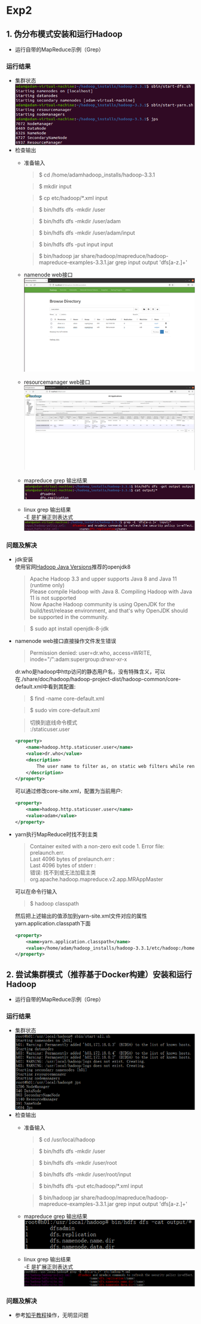 # Exp2
## 1. 伪分布模式安装和运行Hadoop
* 运行自带的MapReduce示例（Grep）
### 运行结果
* 集群状态  
![status](./pic/status.png)
* 检查输出
    * 准备输入  
        > $ cd /home/adamhadoop_installs/hadoop-3.3.1

        > $ mkdir input

        > $ cp etc/hadoop/*.xml input

        > $ bin/hdfs dfs -mkdir /user

        > $ bin/hdfs dfs -mkdir /user/adam

        > $ bin/hdfs dfs -mkdir /user/adam/input

        > $ bin/hdfs dfs -put input input

        > $ bin/hadoop jar share/hadoop/mapreduce/hadoop-mapreduce-examples-3.3.1.jar grep input output 'dfs[a-z.]+'
    * namenode web接口  
    ![namenode_web](./pic/namenode_web.png)
    * resourcemanager web接口  
    ![resourcemanager_web](./pic/resourcemanager_web.png)
    * mapreduce grep 输出结果  
    ![result1](./pic/result1.png)
    * linux grep 输出结果  
    -E 是扩展正则表达式  
    ![result2](./pic/result2.png)
### 问题及解决
* jdk安装  
    使用官网[Hadoop Java Versions](https://cwiki.apache.org/confluence/display/HADOOP/Hadoop+Java+Versions)推荐的openjdk8

    > Apache Hadoop 3.3 and upper supports Java 8 and Java 11 (runtime only)  
    Please compile Hadoop with Java 8. Compiling Hadoop with Java 11 is not supported  
    Now Apache Hadoop community is using OpenJDK for the build/test/release environment, and that's why OpenJDK should be supported in the community.  

    > $ sudo apt install openjdk-8-jdk
* namenode web接口直接操作文件发生错误
    > Permission denied: user=dr.who, access=WRITE, inode="/":adam:supergroup:drwxr-xr-x
    
    dr.who是hadoop中http访问的静态用户名，没有特殊含义，可以在./share/doc/hadoop/hadoop-project-dist/hadoop-common/core-default.xml中看到其配置:  
    > $ find -name core-default.xml

    > $ sudo vim core-default.xml

    > 切换到底线命令模式  
    :/staticuser.user

    ```xml
    <property>
        <name>hadoop.http.staticuser.user</name>
        <value>dr.who</value>
        <description>
            The user name to filter as, on static web filters while rendering content. An example use is the HDFS web UI (user to be used for browsing files).
        </description>
    </property>
    ```

    可以通过修改core-site.xml，配置为当前用户:
    ```xml
    <property>
        <name>hadoop.http.staticuser.user</name>
        <value>adam</value>
    </property>
    ```
* yarn执行MapReduce时找不到主类
    > Container exited with a non-zero exit code 1. Error file: prelaunch.err.  
    > Last 4096 bytes of prelaunch.err :  
    > Last 4096 bytes of stderr :  
    > 错误: 找不到或无法加载主类 org.apache.hadoop.mapreduce.v2.app.MRAppMaster

    可以在命令行输入
    > $ hadoop classpath

    然后把上述输出的值添加到yarn-site.xml文件对应的属性 yarn.application.classpath下面  
    ```xml
    <property>
        <name>yarn.application.classpath</name>
        <value>/home/adam/hadoop_installs/hadoop-3.3.1/etc/hadoop:/home/adam/hadoop_installs/hadoop-3.3.1/share/hadoop/common/lib/*:/home/adam/hadoop_installs/hadoop-3.3.1/share/hadoop/common/*:/home/adam/hadoop_installs/hadoop-3.3.1/share/hadoop/hdfs:/home/adam/hadoop_installs/hadoop-3.3.1/share/hadoop/hdfs/lib/*:/home/adam/hadoop_installs/hadoop-3.3.1/share/hadoop/hdfs/*:/home/adam/hadoop_installs/hadoop-3.3.1/share/hadoop/mapreduce/*:/home/adam/hadoop_installs/hadoop-3.3.1/share/hadoop/yarn:/home/adam/hadoop_installs/hadoop-3.3.1/share/hadoop/yarn/lib/*:/home/adam/hadoop_installs/hadoop-3.3.1/share/hadoop/yarn/*</value>
    </property>
    ```
## 2. 尝试集群模式（推荐基于Docker构建）安装和运行Hadoop
* 运行自带的MapReduce示例（Grep）
### 运行结果
* 集群状态  
![status_cluster](./pic/status_cluster.png)  
* 检查输出
    * 准备输入  
        > $ cd /usr/local/hadoop

        > $ bin/hdfs dfs -mkdir /user

        > $ bin/hdfs dfs -mkdir /user/root

        > $ bin/hdfs dfs -mkdir /user/root/input

        > $ bin/hdfs dfs -put etc/hadoop/*.xml input

        > $ bin/hadoop jar share/hadoop/mapreduce/hadoop-mapreduce-examples-3.3.1.jar grep input output 'dfs[a-z.]+'
    * mapreduce grep 输出结果  
    ![result1_cluster](./pic/result1_cluster.png)
    * linux grep 输出结果  
    -E 是扩展正则表达式  
    ![result2_cluster](./pic/result2_cluster.png)
### 问题及解决
* 参考[知乎教程](https://zhuanlan.zhihu.com/p/59758201)操作，无明显问题